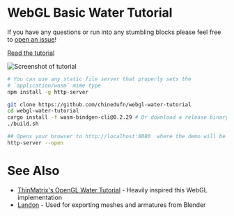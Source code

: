 # WebGL Basic Water Tutorial

If you have any questions or run into any stumbling blocks please feel free to
[open an issue](https://github.com/chinedufn/webgl-water-tutorial/issues)!

[Read the tutorial](http://chinedufn.com/3d-webgl-basic-water-tutorial/)

![Screenshot of tutorial](/screenshot.png)

```sh
# You can use any static file server that properly sets the
# `application/wasm` mime type
npm install -g http-server

git clone https://github.com/chinedufn/webgl-water-tutorial
cd webgl-water-tutorial
cargo install -f wasm-bindgen-cli@0.2.29 # Or download a release binary
./build.sh

## Opens your browser to http://localhost:8080  where the demo will be running
http-server --open
```

# See Also

- [ThinMatrix's OpenGL Water Tutorial](https://www.youtube.com/watch?v=HusvGeEDU_U&list=PLRIWtICgwaX23jiqVByUs0bqhnalNTNZh) - Heavily inspired this WebGL implementation
- [Landon](https://github.com/chinedufn/landon) - Used for exporting meshes and armatures from Blender
